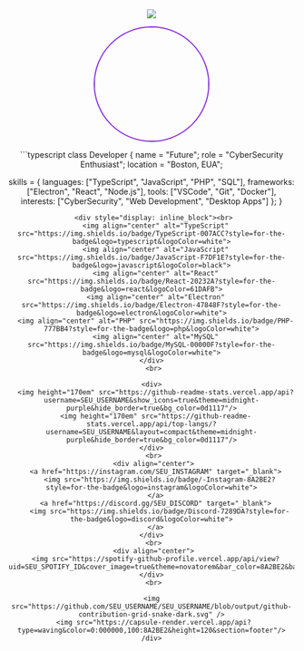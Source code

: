 <div align="center">
 <img src="https://capsule-render.vercel.app/api?type=waving&color=0:000000,100:8A2BE2&height=160&section=header&text=ftrz&fontSize=50&fontColor=fff&animation=fadeIn&fontAlignY=35&desc=CyberSecurity%20Enthusiast&descSize=20&descAlignY=55"/>
  <p align="center">
   <img src="YOUR_PROFILE_PICTURE_URL" width="200" style="border-radius: 50%; border: 2px solid #8A2BE2" />
 </p>
  ```typescript
 class Developer {
   name = "Future";
   role = "CyberSecurity Enthusiast";
   location = "Boston, EUA";
   
   skills = {
     languages: ["TypeScript", "JavaScript", "PHP", "SQL"],
     frameworks: ["Electron", "React", "Node.js"],
     tools: ["VSCode", "Git", "Docker"],
     interests: ["CyberSecurity", "Web Development", "Desktop Apps"]
   };
 }
 ```
  <div style="display: inline_block"><br>
   <img align="center" alt="TypeScript" src="https://img.shields.io/badge/TypeScript-007ACC?style=for-the-badge&logo=typescript&logoColor=white">
   <img align="center" alt="JavaScript" src="https://img.shields.io/badge/JavaScript-F7DF1E?style=for-the-badge&logo=javascript&logoColor=black">
   <img align="center" alt="React" src="https://img.shields.io/badge/React-20232A?style=for-the-badge&logo=react&logoColor=61DAFB">
   <img align="center" alt="Electron" src="https://img.shields.io/badge/Electron-47848F?style=for-the-badge&logo=electron&logoColor=white">
   <img align="center" alt="PHP" src="https://img.shields.io/badge/PHP-777BB4?style=for-the-badge&logo=php&logoColor=white">
   <img align="center" alt="MySQL" src="https://img.shields.io/badge/MySQL-00000F?style=for-the-badge&logo=mysql&logoColor=white">
 </div>
  <br>
 
 <div>
   <img height="170em" src="https://github-readme-stats.vercel.app/api?username=SEU_USERNAME&show_icons=true&theme=midnight-purple&hide_border=true&bg_color=0d1117"/>
   <img height="170em" src="https://github-readme-stats.vercel.app/api/top-langs/?username=SEU_USERNAME&layout=compact&theme=midnight-purple&hide_border=true&bg_color=0d1117"/>
 </div>
  <br>
  <div align="center">
   <a href="https://instagram.com/SEU_INSTAGRAM" target="_blank">
     <img src="https://img.shields.io/badge/-Instagram-8A2BE2?style=for-the-badge&logo=instagram&logoColor=white">
   </a>
   <a href="https://discord.gg/SEU_DISCORD" target="_blank">
     <img src="https://img.shields.io/badge/Discord-7289DA?style=for-the-badge&logo=discord&logoColor=white">
   </a>
 </div>
  <br>
  <div align="center">
   <img src="https://spotify-github-profile.vercel.app/api/view?uid=SEU_SPOTIFY_ID&cover_image=true&theme=novatorem&bar_color=8A2BE2&bar_color_cover=false"/>
 </div>
  <br>
 
 <img src="https://github.com/SEU_USERNAME/SEU_USERNAME/blob/output/github-contribution-grid-snake-dark.svg" />
  <img src="https://capsule-render.vercel.app/api?type=waving&color=0:000000,100:8A2BE2&height=120&section=footer"/>
/div>
